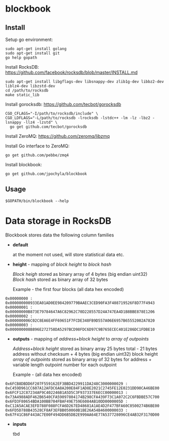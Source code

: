 # blockbook

## Install

Setup go environment:

```
sudo apt-get install golang
sudo apt-get install git
go help gopath
```

Install RocksDB: https://github.com/facebook/rocksdb/blob/master/INSTALL.md

```
sudo apt-get install libgflags-dev libsnappy-dev zlib1g-dev libbz2-dev liblz4-dev libzstd-dev
cd /path/to/rocksdb
make static_lib
```

Install gorocksdb: https://github.com/tecbot/gorocksdb

```
CGO_CFLAGS="-I/path/to/rocksdb/include" \
CGO_LDFLAGS="-L/path/to/rocksdb -lrocksdb -lstdc++ -lm -lz -lbz2 -lsnappy -llz4 -lzstd" \
  go get github.com/tecbot/gorocksdb
```

Install ZeroMQ: https://github.com/zeromq/libzmq

Install Go interface to ZeroMQ:
```
go get github.com/pebbe/zmq4
```

Install blockbook:

```
go get github.com/jpochyla/blockbook
```

## Usage

```
$GOPATH/bin/blockbook --help
```

# Data storage in RocksDB

Blockbook stores data the following column families

- **default**

  at the moment not used, will store statistical data etc.

- **height** - mapping of *block height* to *block hash*

  *Block heigh* stored as binary array of 4 bytes (big endian uint32)  
  *Block hash* stored as binary array of 32 bytes

  Example - the first four blocks (all data hex encoded)
```
0x00000000 : 0x000000000933EA01AD0EE984209779BAAEC3CED90FA3F408719526F8D77F4943
0x00000001 : 0x00000000B873E79784647A6C82962C70D228557D24A747EA4D1B8BBE878E1206
0x00000002 : 0x000000006C02C8EA6E4FF69651F7FCDE348FB9D557A06E6957B65552002A7820
0x00000003 : 0x000000008B896E272758DA5297BCD98FDC6D97C9B765ECEC401E286DC1FDBE10
```

- **outputs** -  mapping of *address+block height* to *array of outpoints*

  *Address+block height* stored as binary array 25 bytes total - 21 bytes address without checksum + 4 bytes (big endian uint32) block height  
  *array of outpoints* stored as binary array of 32 bytes for address + variable length outpoint number for each outpoint

  Example - (all data hex encoded)
```
0x6FCB8DBDD6F207F559162EF3BBD4229911DA248C3000000029 : 0xC459D961CC607A12AFDC6A8A200E84F1AD8E2021C2745FE12E0231DD90CA46BE00
0x6FCF12C87234AF9C402246B1A5D5C3F937337E6ECC00000013 : 0x73A4988ADF462B6540CFA59097804174B298CFA439F73C1A072C2C6FBDBE57C700
0x6FD3F80654BDA100BB704FBAF49E759E6084AB10DD0000005D : 0xC12A5ACAE3EFD788F088FCFA6D267ED48681A1AE4D2F477BFA60C0500274B6BE00
0x6FD5D788B43528CF8AF3EFBB050060B1BE26A54B4600000033 : 0x67F41C86F443AC7E00F494DD6B5DB2E999AA64E77A537728096CE4AB32F3170D00
```

- **inputs** 
  
  tbd